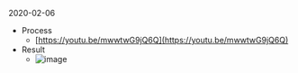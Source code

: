 
2020-02-06

- Process
    - [https://youtu.be/mwwtwG9jQ6Q](https://youtu.be/mwwtwG9jQ6Q)
- Result
    - ![image](https://gyazo.com/e64a2ba37a56c40d127d6f2c08c9b2d6/thumb/1000)
